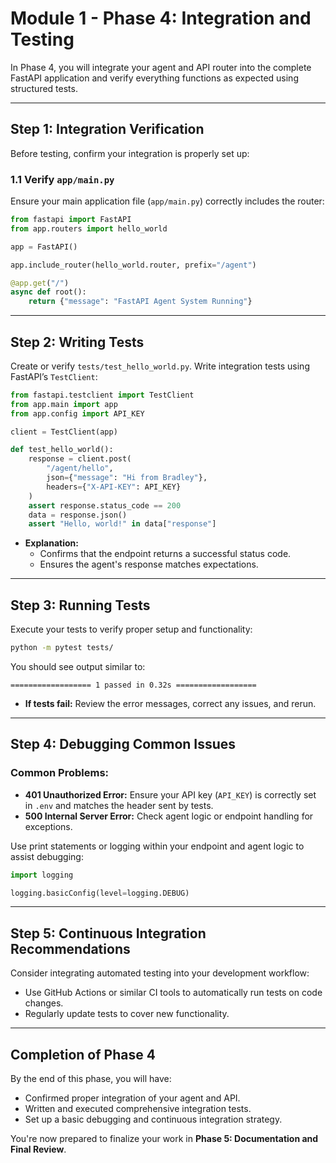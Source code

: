 # Module 1 - Phase 4: Integration and Testing

In Phase 4, you will integrate your agent and API router into the complete FastAPI application and verify everything functions as expected using structured tests.

---

## Step 1: Integration Verification

Before testing, confirm your integration is properly set up:

### 1.1 Verify `app/main.py`

Ensure your main application file (`app/main.py`) correctly includes the router:

```python
from fastapi import FastAPI
from app.routers import hello_world

app = FastAPI()

app.include_router(hello_world.router, prefix="/agent")

@app.get("/")
async def root():
    return {"message": "FastAPI Agent System Running"}
```

---

## Step 2: Writing Tests

Create or verify `tests/test_hello_world.py`. Write integration tests using FastAPI’s `TestClient`:

```python
from fastapi.testclient import TestClient
from app.main import app
from app.config import API_KEY

client = TestClient(app)

def test_hello_world():
    response = client.post(
        "/agent/hello",
        json={"message": "Hi from Bradley"},
        headers={"X-API-KEY": API_KEY}
    )
    assert response.status_code == 200
    data = response.json()
    assert "Hello, world!" in data["response"]
```

- **Explanation:**
  - Confirms that the endpoint returns a successful status code.
  - Ensures the agent's response matches expectations.

---

## Step 3: Running Tests

Execute your tests to verify proper setup and functionality:

```bash
python -m pytest tests/
```

You should see output similar to:
```
================== 1 passed in 0.32s ==================
```

- **If tests fail:** Review the error messages, correct any issues, and rerun.

---

## Step 4: Debugging Common Issues

### Common Problems:
- **401 Unauthorized Error:** Ensure your API key (`API_KEY`) is correctly set in `.env` and matches the header sent by tests.
- **500 Internal Server Error:** Check agent logic or endpoint handling for exceptions.

Use print statements or logging within your endpoint and agent logic to assist debugging:

```python
import logging

logging.basicConfig(level=logging.DEBUG)
```

---

## Step 5: Continuous Integration Recommendations

Consider integrating automated testing into your development workflow:
- Use GitHub Actions or similar CI tools to automatically run tests on code changes.
- Regularly update tests to cover new functionality.

---

## Completion of Phase 4

By the end of this phase, you will have:

- Confirmed proper integration of your agent and API.
- Written and executed comprehensive integration tests.
- Set up a basic debugging and continuous integration strategy.

You're now prepared to finalize your work in **Phase 5: Documentation and Final Review**.